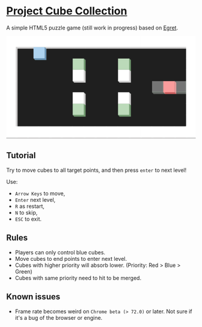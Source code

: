 # [Project Cube Collection](https://wiryls.github.io/ProjectCubeCollection/)

A simple HTML5 puzzle game (still work in progress) based on [Egret](https://www.egret.com/).

![preview](./preview/cc-sample.gif)

## Tutorial

Try to move cubes to all target points, and then press `enter` to next level!

Use:

- `Arrow Keys` to move,
- `Enter` next level,
- `R` as restart,
- `N` to skip,
- `ESC` to exit.

## Rules

- Players can only control blue cubes.
- Move cubes to end points to enter next level.
- Cubes with higher priority will absorb lower. (Priority: Red > Blue > Green)
- Cubes with same priority need to hit to be merged.

## Known issues

- Frame rate becomes weird on `Chrome beta (> 72.0)` or later. Not sure if it's a bug of the browser or engine.
